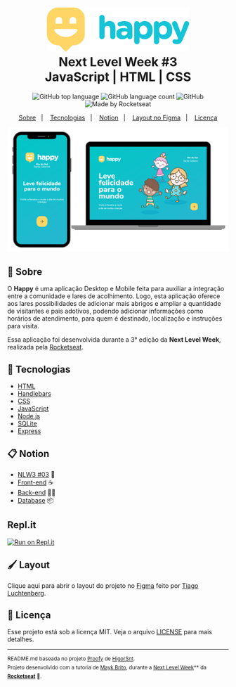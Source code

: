 <h1 align="center">
  <img alt="Happy" src="./.github/logo.svg" height="100px" />
  <br>Next Level Week #3<br/>
  JavaScript | HTML | CSS
</h1>

<p align="center">
  <img alt="GitHub top language" src="https://img.shields.io/github/languages/top/ErickNathan/ProjectHappy-NLW3?style=flat-square">
  <img alt="GitHub language count" src="https://img.shields.io/github/languages/count/ErickNathan/ProjectHappy-NLW3?style=flat-square">
  <img alt="GitHub" src="https://img.shields.io/github/license/ErickNathan/ProjectHappy-NLW3?style=flat-square"> 
  <img alt="Made by Rocketseat" src="https://img.shields.io/badge/made%20by-Rocketseat-%237519C1?style=flat-square"><br/>
</p>
<p align="center">
  <a href="#bookmark-sobre">Sobre</a>&nbsp;&nbsp;&nbsp;|&nbsp;&nbsp;&nbsp;
  <a href="#rocket-tecnologias">Tecnologias</a>&nbsp;&nbsp;&nbsp;|&nbsp;&nbsp;&nbsp;
  <a href="#clipboard-notion">Notion</a>&nbsp;&nbsp;&nbsp;|&nbsp;&nbsp;&nbsp;
  <a href="#paintbrush-layout">Layout no Figma</a>&nbsp;&nbsp;&nbsp;|&nbsp;&nbsp;&nbsp;
  <a href="#memo-licença">Licença</a>
</p>

<p align="center">
  <img alt="design do projeto" width="650px" src="./.github/mockup.png" />
<p>

## :bookmark: Sobre

O **Happy** é uma aplicação Desktop e Mobile feita para auxiliar a integração entre a comunidade e lares de acolhimento. Logo, esta aplicação oferece aos lares possibilidades de adicionar mais abrigos e ampliar a quantidade de visitantes e pais adotivos, podendo adicionar informações como horários de atendimento, para quem é destinado, localização e instruções para visita.
  
Essa aplicação foi desenvolvida durante a 3° edição da **Next Level Week**, realizada pela [Rocketseat](https://rocketseat.com.br/).

## :rocket: Tecnologias

-  [HTML](https://developer.mozilla.org/pt-BR/docs/Web/HTML/)
-  [Handlebars](https://handlebarsjs.com/)
-  [CSS](https://developer.mozilla.org/pt-BR/docs/Web/CSS/)
-  [JavaScript](https://developer.mozilla.org/pt-BR/docs/Web/JavaScript/)
-  [Node.js](https://nodejs.org/en/docs/)
-  [SQLite](https://www.sqlite.org/docs.html/)
-  [Express](https://expressjs.com/)

## :clipboard: Notion

- [NLW3 #03](https://www.notion.so/NLW-Discovery-03-628a2c1b9ac744e28fad80046b699aab) 🚀
- [Front-end](https://www.notion.so/Front-end-010548f316d04d65a0d8b72865874ed1) ☕
- [Back-end](https://www.notion.so/Back-end-ff655163e56b4927ae7a7a4e08049e64) 👨‍🍳
- [Database](https://www.notion.so/Banco-de-Dados-ba70111f89924bda94bb1016f12df8c8) 📦

## Repl.it
[![Run on Repl.it](https://repl.it/badge/github/ErickNathan/Projeto-Happy)](https://repl.it/github/ErickNathan/Projeto-Happy)

## :paintbrush: Layout

Clique aqui para abrir o layout do projeto no [Figma](https://www.figma.com/file/0o6IOVcmfEhtO4ZJM7xL27/Project-Happy---NLW%233?node-id=0%3A1) feito por [Tiago Luchtenberg](https://www.instagram.com/tiagoluchtenberg/).

## :memo: Licença

Esse projeto está sob a licença MIT. Veja o arquivo [LICENSE](LICENSE.md) para mais detalhes.

---

<sup>README.md baseada no projeto [Proofy](https://github.com/HigorSnt/proffy) de [HigorSnt](https://github.com/HigorSnt).</sup>
<sup><br/>Projeto desenvolvido com a tutoria de [Mayk Brito](https://github.com/maykbrito), durante a [Next Level Week](https://rocketseat.com.br/)** da **[Rocketseat](https://www.linkedin.com/school/rocketseat/about/)** 💜.</sup>
